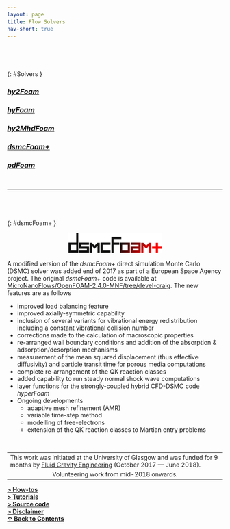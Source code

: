 ```yaml
---
layout: page
title: Flow Solvers
nav-short: true
---
```


## &nbsp;
{: #Solvers }
### [_**hy2Foam**_](https://vincentcasseau.github.io/solvers-hy2foam/)  
### [_**hyFoam**_](https://vincentcasseau.github.io/solvers-hyfoam/)  
### [_**hy2MhdFoam**_](https://vincentcasseau.github.io/solvers-hy2mhdfoam/)
### [_**dsmcFoam+**_](https://vincentcasseau.github.io/solvers-dsmcfoam/)
### [_**pdFoam**_](https://vincentcasseau.github.io/solvers-pdfoam/)

<br>
  
--- 

###### &nbsp;
{: #dsmcFoam+ }
<p align="center">
  <img src="/docs/img/logos/dsmcFoamPlusLogo.png" width="220"/>
</p>

A modified version of the <i>dsmcFoam+</i> direct simulation Monte Carlo (DSMC) solver was added end of 2017 as part of a European Space Agency project. The original <i>dsmcFoam+</i> code is available at [MicroNanoFlows/OpenFOAM-2.4.0-MNF/tree/devel-craig](https://github.com/MicroNanoFlows/OpenFOAM-2.4.0-MNF/tree/devel-craig). The new features are as follows

* improved load balancing feature
* improved axially-symmetric capability
* inclusion of several variants for vibrational energy redistribution including a constant vibrational collision number
* corrections made to the calculation of macroscopic properties
* re-arranged wall boundary conditions and addition of the absorption & adsorption/desorption mechanisms
* measurement of the mean squared displacement (thus effective diffusivity) and particle transit time for porous media computations
* complete re-arrangement of the QK reaction classes
* added capability to run steady normal shock wave computations
* layer functions for the strongly-coupled hybrid CFD-DSMC code _hyperFoam_
* Ongoing developments
  + adaptive mesh refinement (AMR)  
  + variable time-step method
  + modelling of free-electrons
  + extension of the QK reaction classes to Martian entry problems   
  
&nbsp;
  
<table cellspacing="0" cellpadding="0">
<tr>
  <td>This work was initiated at the University of Glasgow and was funded for 9 months by <a href="http://www.fluidgravity.co.uk/fgewebsite/">Fluid Gravity Engineering</a> (October 2017 — June 2018).</td>
</tr>
<tr>
<td style="text-align:center"> Volunteering work from mid-2018 onwards.
</td>
</tr>
</table>  

[**> How-tos**](https://vincentcasseau.github.io/how-tos-dsmc/)  
[**> Tutorials**](https://vincentcasseau.github.io/tutos-dsmcfoam/)  
[**> Source code**](https://github.com/vincentcasseau/hyStrath/tree/master/applications/solvers/discreteMethods/dsmc/dsmcFoam%2B)  
[**> Disclaimer**](https://vincentcasseau.github.io/disclaimer/)  
[**&#x2191; Back to Contents**](#Solvers)
